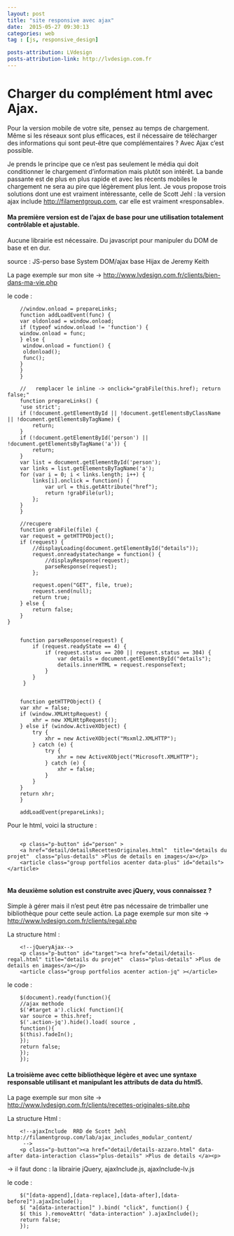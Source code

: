 ```yaml
---
layout: post
title: "site responsive avec ajax"
date:  2015-05-27 09:30:13
categories: web
tag : [js, responsive_design]

posts-attribution: LVdesign
posts-attribution-link: http://lvdesign.com.fr
---
```



# Charger du complément html avec Ajax.

Pour la version mobile de votre site, pensez au temps de chargement.
Même si les réseaux sont plus efficaces, est il nécessaire de télécharger des informations qui sont peut-être que complémentaires ?
Avec Ajax c’est possible.


Je prends le principe que ce n’est pas seulement le média qui doit conditionner le chargement d’information mais plutôt son intérêt. 
La bande passante est de plus en plus rapide et avec les récents mobiles 
le chargement ne sera au pire que légèrement plus lent.
Je vous propose trois solutions dont une est vraiment intéressante, celle de Scott Jehl : la version ajax include http://filamentgroup.com, car elle est vraiment «responsable».  


#### Ma première version est de l’ajax de base pour une utilisation totalement contrôlable et ajustable. 
Aucune librairie est nécessaire. Du javascript pour manipuler du DOM de base et en dur.

source :
JS-perso base
System DOM/ajax
base Hijax de Jeremy Keith

La page exemple sur mon site -> http://www.lvdesign.com.fr/clients/bien-dans-ma-vie.php

le code : 

~~~
    //window.onload = prepareLinks;
    function addLoadEvent(func) {
    var oldonload = window.onload;
    if (typeof window.onload != 'function') {
    window.onload = func;
    } else {
     window.onload = function() {
     oldonload();
     func();
    }
    }
    }

    //   remplacer le inline -> onclick="grabFile(this.href); return false;"
    function prepareLinks() {
    'use strict';
    if (!document.getElementById || !document.getElementsByClassName || !document.getElementsByTagName) {
        return;
    }
    if (!document.getElementById('person') || !document.getElementsByTagName('a')) {
        return;
    }
    var list = document.getElementById('person');
    var links = list.getElementsByTagName('a');
    for (var i = 0; i < links.length; i++) {
        links[i].onclick = function() {
            var url = this.getAttribute("href");
            return !grabFile(url);
        };
    }
    }

    //recupere
    function grabFile(file) {
    var request = getHTTPObject();
    if (request) {
        //displayLoading(document.getElementById("details"));
        request.onreadystatechange = function() {
            //displayResponse(request);
            parseResponse(request);
        };

        request.open("GET", file, true);
        request.send(null);
        return true;
    } else {
        return false;
    }
}


    function parseResponse(request) {
        if (request.readyState == 4) {
            if (request.status == 200 || request.status == 304) {
                var details = document.getElementById("details");
                details.innerHTML = request.responseText;
            }
        }
     }


    function getHTTPObject() {
    var xhr = false;
    if (window.XMLHttpRequest) {
        xhr = new XMLHttpRequest();
    } else if (window.ActiveXObject) {
        try {
            xhr = new ActiveXObject("Msxml2.XMLHTTP");
        } catch (e) {
            try {
                xhr = new ActiveXObject("Microsoft.XMLHTTP");
            } catch (e) {
                xhr = false;
            }
        }
    }
    return xhr;
    }

    addLoadEvent(prepareLinks);
~~~

Pour le html, voici la structure :


~~~
    
    <p class="p-button" id="person" >
    <a href="detail/detailsRecettesOriginales.html"  title="details du projet"  class="plus-details" >Plus de details en images</a></p>
    <article class="group portfolios acenter data-plus" id="details"></article>
    
~~~



#### Ma deuxième solution est construite avec jQuery, vous connaissez ? 
Simple à gérer mais il n’est peut être pas nécessaire de trimballer une bibliothèque pour cette seule action.
La page exemple sur mon site -> http://www.lvdesign.com.fr/clients/regal.php

La structure html :
 

~~~ 
    <!--jQueryAjax-->
    <p class="p-button" id="target"><a href="detail/details-regal.html" title="details du projet"  class="plus-details" >Plus de details en images</a></p>							
    <article class="group portfolios acenter action-jq" ></article>
~~~

le code :

~~~ 
    $(document).ready(function(){
    //ajax methode
    $('#target a').click( function(){
    var source = this.href;
    $('.action-jq').hide().load( source , 
    function(){
    $(this).fadeIn();
    });
    return false;
    });
    });
~~~

#### La troisième avec cette bibliothèque légère et avec une syntaxe responsable utilisant et manipulant les attributs de data du html5. 

La page exemple sur mon site -> http://www.lvdesign.com.fr/clients/recettes-originales-site.php


La structure Html :


~~~
    <!--ajaxInclude  RRD de Scott Jehl http://filamentgroup.com/lab/ajax_includes_modular_content/
     -->			   										
	<p class="p-button"><a href="detail/details-azzaro.html" data-after data-interaction class="plus-details" >Plus de details </a><p>
~~~

-> il faut donc : la librairie jQuery, ajaxInclude.js, ajaxInclude-lv.js

le code :

~~~    
    $("[data-append],[data-replace],[data-after],[data-before]").ajaxInclude();
    $( "a[data-interaction]" ).bind( "click", function() {
    $( this ).removeAttr( "data-interaction" ).ajaxInclude();
    return false;
    });
    
~~~

